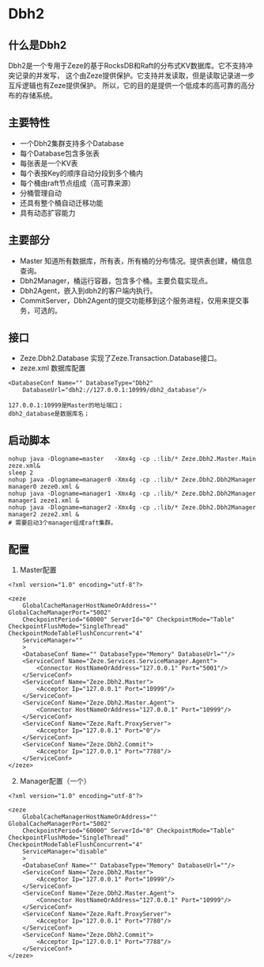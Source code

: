 # Dbh2

## 什么是Dbh2
Dbh2是一个专用于Zeze的基于RocksDB和Raft的分布式KV数据库。它不支持冲突记录的并发写，
这个由Zeze提供保护。它支持并发读取，但是读取记录进一步互斥逻辑也有Zeze提供保护。
所以，它的目的是提供一个低成本的高可靠的高分布的存储系统。

## 主要特性
* 一个Dbh2集群支持多个Database
* 每个Database包含多张表
* 每张表是一个KV表
* 每个表按Key的顺序自动分段到多个桶内
* 每个桶由raft节点组成（高可靠来源）
* 分桶管理自动
* 还具有整个桶自动迁移功能
* 具有动态扩容能力

## 主要部分
* Master 知道所有数据库，所有表，所有桶的分布情况。提供表创建，桶信息查询。
* Dbh2Manager，桶运行容器，包含多个桶。主要负载实现点。
* Dbh2Agent，嵌入到dbh2的客户端内执行。
* CommitServer，Dbh2Agent的提交功能移到这个服务进程，仅用来提交事务，可选的。

## 接口
* Zeze.Dbh2.Database 实现了Zeze.Transaction.Database接口。
* zeze.xml 数据库配置
```
<DatabaseConf Name="" DatabaseType="Dbh2"
    DatabaseUrl="dbh2://127.0.0.1:10999/dbh2_database"/>

127.0.0.1:10999是Master的地址端口；
dbh2_database是数据库名；
```
## 启动脚本
```
nohup java -Dlogname=master   -Xmx4g -cp .:lib/* Zeze.Dbh2.Master.Main zeze.xml&
sleep 2
nohup java -Dlogname=manager0 -Xmx4g -cp .:lib/* Zeze.Dbh2.Dbh2Manager manager0 zeze0.xml &
nohup java -Dlogname=manager1 -Xmx4g -cp .:lib/* Zeze.Dbh2.Dbh2Manager manager1 zeze1.xml &
nohup java -Dlogname=manager2 -Xmx4g -cp .:lib/* Zeze.Dbh2.Dbh2Manager manager2 zeze2.xml &
# 需要启动3个manager组成raft集群。
```

## 配置
1. Master配置
```
<?xml version="1.0" encoding="utf-8"?>

<zeze
	GlobalCacheManagerHostNameOrAddress="" GlobalCacheManagerPort="5002"
	CheckpointPeriod="60000" ServerId="0" CheckpointMode="Table" CheckpointFlushMode="SingleThread" CheckpointModeTableFlushConcurrent="4"
	ServiceManager=""
	>
	<DatabaseConf Name="" DatabaseType="Memory" DatabaseUrl=""/>
	<ServiceConf Name="Zeze.Services.ServiceManager.Agent">
		<Connector HostNameOrAddress="127.0.0.1" Port="5001"/>
	</ServiceConf>
	<ServiceConf Name="Zeze.Dbh2.Master">
		<Acceptor Ip="127.0.0.1" Port="10999"/>
	</ServiceConf>
	<ServiceConf Name="Zeze.Dbh2.Master.Agent">
		<Connector HostNameOrAddress="127.0.0.1" Port="10999"/>
	</ServiceConf>
	<ServiceConf Name="Zeze.Raft.ProxyServer">
		<Acceptor Ip="127.0.0.1" Port="0"/>
	</ServiceConf>
	<ServiceConf Name="Zeze.Dbh2.Commit">
		<Acceptor Ip="127.0.0.1" Port="7788"/>
	</ServiceConf>
</zeze>
```
2. Manager配置（一个）
```
<?xml version="1.0" encoding="utf-8"?>

<zeze
	GlobalCacheManagerHostNameOrAddress="" GlobalCacheManagerPort="5002"
	CheckpointPeriod="60000" ServerId="0" CheckpointMode="Table" CheckpointFlushMode="SingleThread" CheckpointModeTableFlushConcurrent="4"
	ServiceManager="disable"
	>
	<DatabaseConf Name="" DatabaseType="Memory" DatabaseUrl=""/>
	<ServiceConf Name="Zeze.Dbh2.Master">
		<Acceptor Ip="127.0.0.1" Port="10999"/>
	</ServiceConf>
	<ServiceConf Name="Zeze.Dbh2.Master.Agent">
		<Connector HostNameOrAddress="127.0.0.1" Port="10999"/>
	</ServiceConf>
	<ServiceConf Name="Zeze.Raft.ProxyServer">
		<Acceptor Ip="127.0.0.1" Port="7780"/>
	</ServiceConf>
	<ServiceConf Name="Zeze.Dbh2.Commit">
		<Acceptor Ip="127.0.0.1" Port="7788"/>
	</ServiceConf>
</zeze>
```